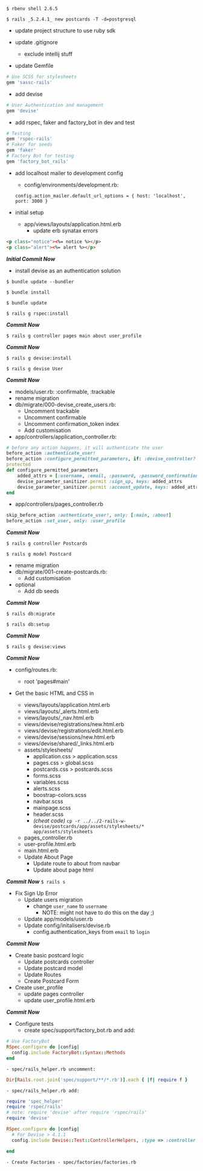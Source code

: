 `$ rbenv shell 2.6.5`

`$ rails _5.2.4.1_ new postcards -T -d=postgresql `

- update project structure to use ruby sdk

- update .gitignore 
	- exclude intellij stuff

- update Gemfile 

```ruby
# Use SCSS for stylesheets
gem 'sassc-rails'
```

- add devise

```ruby
# User Authentication and management
gem 'devise'
```

- add rspec, faker and factory_bot in dev and test

```ruby
# Testing
gem 'rspec-rails'
# Faker for seeds
gem 'faker'
# Factory Bot for testing
gem 'factory_bot_rails'
```

- add localhost mailer to development config
	 - config/environments/development.rb:

	`config.action_mailer.default_url_options = { host: 'localhost', port: 3000 }`

- initial setup
	- app/views/layouts/application.html.erb
		-  update erb synatax errors

```html
<p class="notice"><%= notice %></p>
<p class="alert"><%= alert %></p>
```


***Initial Commit Now***

- install devise as an authentication solution

`$ bundle update --bundler`

`$ bundle install`

`$ bundle update`

`$ rails g rspec:install`

***Commit Now***

`$ rails g controller pages main about user_profile`

***Commit Now***

`$ rails g devise:install`

`$ rails g devise User`


***Commit Now***

- models/user.rb:
	:confirmable, :trackable
- rename migration
- db/migrate/000-devise_create_users.rb:
	- Uncomment trackable
	- Uncomment confirmable
	- Uncomment confirmation_token index
	- Add customisation
- app/controllers/application_controller.rb:

```ruby
# before any action happens, it will authenticate the user
before_action :authenticate_user!
before_action :configure_permitted_parameters, if: :devise_controller?
protected
def configure_permitted_parameters
	added_attrs = [:username, :email, :password, :password_confirmation, :remember_me]
	devise_parameter_sanitizer.permit :sign_up, keys: added_attrs
	devise_parameter_sanitizer.permit :account_update, keys: added_attrs
end
```

- app/controllers/pages_controller.rb

```ruby
skip_before_action :authenticate_user!, only: [:main, :about]
before_action :set_user, only: :user_profile
```

***Commit Now***

`$ rails g controller Postcards`

`$ rails g model Postcard`

- rename migration
- db/migrate/001-create-postcards.rb:
	- Add customisation
- optional
	- Add db seeds

***Commit Now***

`$ rails db:migrate`

`$ rails db:setup`

***Commit Now***

`$ rails g devise:views`


***Commit Now***
- config/routes.rb:
	- root 'pages#main'

- Get the basic HTML and CSS in
	- views/layouts/application.html.erb
	- views/layouts/\_alerts.html.erb
	- views/layouts/\_nav.html.erb
	- views/devise/registrations/new.html.erb
	- views/devise/registrations/edit.html.erb
	- views/devise/sessions/new.html.erb
	- views/devise/shared/\_links.html.erb
	- assets/stylesheets/
		- application.css > application.scss
		- pages.css > global.scss
		- postcards.css > postcards.scss
		- forms.scss
		- variables.scss
		- alerts.scss
		- boostrap-colors.scss
		- navbar.scss
		- mainpage.scss
		- header.scss
		- *(cheat code)* `cp -r ../../2-rails-w-devise/postcards/app/assets/stylesheets/* app/assets/stylesheets` 
	- pages_controller.rb
	- user-profile.html.erb
	- main.html.erb
	- Update About Page
		- Update route to about from navbar
		- Update about page html


***Commit Now***
`$ rails s`
- Fix Sign Up Error
	- Update users migration
		- change `user_name` to `username`
			- NOTE: might not have to do this on the day ;)
	- Update app/models/user.rb
	- Update config/initalisers/devise.rb
		- config.authentication_keys from `email` to `login`

***Commit Now***
- Create basic postcard logic
	- Update postcards controller
	- Update postcard model
	- Update Routes
	- Create Postcard Form
- Create user_profile
	- update pages controller
	- update user_profile.html.erb

***Commit Now***

- Configure tests
    - create spec/support/factory_bot.rb and add:
```ruby
# Use FactoryBot
RSpec.configure do |config|
  config.include FactoryBot::Syntax::Methods
end
```
    - spec/rails_helper.rb uncomment:
```ruby
Dir[Rails.root.join('spec/support/**/*.rb')].each { |f| require f }
```
    - spec/rails_helper.rb add:
```ruby
require 'spec_helper'
require 'rspec/rails'
# note: require 'devise' after require 'rspec/rails'
require 'devise'

RSpec.configure do |config|
  # For Devise > 4.1.1
  config.include Devise::Test::ControllerHelpers, :type => :controller

end
```

    - Create Factories - spec/factories/factories.rb

